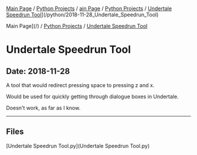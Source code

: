 [Main Page](/) / [Python Projects](/python) / [ain Page](/) / [Python Projects](/python) / [Undertale Speedrun Tool](/python/2018-11-28_Undertale_Speedrun_Tool)](/python/2018-11-28_Undertale_Speedrun_Tool)

Main Page](/) / [Python Projects](/python) / [Undertale Speedrun Tool](/python/2018-11-28_Undertale_Speedrun_Tool)

# Undertale Speedrun Tool

## Date: 2018-11-28

A tool that would redirect pressing space to pressing z and x.

Would be used for quickly getting through dialogue boxes in Undertale.

Doesn't work, as far as I know.

-----

## Files

[Undertale Speedrun Tool.py](Undertale Speedrun Tool.py)
